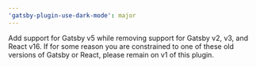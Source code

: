 ```yaml
---
'gatsby-plugin-use-dark-mode': major
---
```


Add support for Gatsby v5 while removing support for Gatsby v2, v3, and React v16. If for some reason you are constrained to one of these old versions of Gatsby or React, please remain on v1 of this plugin.
